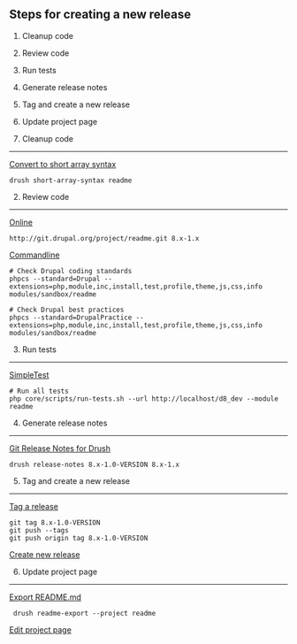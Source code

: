 
Steps for creating a new release
--------------------------------

  1. Cleanup code
  2. Review code
  3. Run tests
  4. Generate release notes
  5. Tag and create a new release
  6. Update project page


1. Cleanup code
---------------

[Convert to short array syntax](https://www.drupal.org/project/short_array_syntax)

    drush short-array-syntax readme


2. Review code
--------------

[Online](http://pareview.sh)

    http://git.drupal.org/project/readme.git 8.x-1.x

[Commandline](https://www.drupal.org/node/1587138)

    # Check Drupal coding standards
    phpcs --standard=Drupal --extensions=php,module,inc,install,test,profile,theme,js,css,info modules/sandbox/readme

    # Check Drupal best practices
    phpcs --standard=DrupalPractice --extensions=php,module,inc,install,test,profile,theme,js,css,info modules/sandbox/readme


3. Run tests
------------

[SimpleTest](https://www.drupal.org/node/645286)

    # Run all tests 
    php core/scripts/run-tests.sh --url http://localhost/d8_dev --module readme


4. Generate release notes
-------------------------

[Git Release Notes for Drush](https://www.drupal.org/project/grn)

    drush release-notes 8.x-1.0-VERSION 8.x-1.x


5. Tag and create a new release
-------------------------------

[Tag a release](https://www.drupal.org/node/1066342)

    git tag 8.x-1.0-VERSION
    git push --tags
    git push origin tag 8.x-1.0-VERSION

[Create new release](https://www.drupal.org/node/add/project-release/2696135)


6. Update project page
----------------------

[Export README.md](https://www.drupal.org/project/readme)
    
     drush readme-export --project readme

[Edit project page](https://www.drupal.org/node/2696135/edit)
